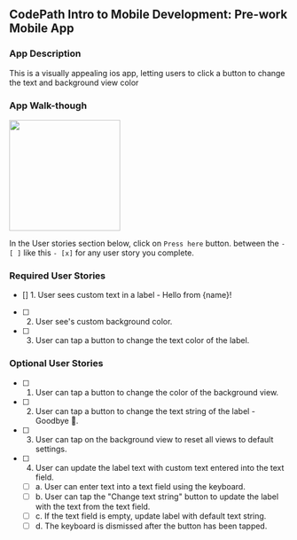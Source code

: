 ## CodePath Intro to Mobile Development: Pre-work Mobile App

### App Description

This is a visually appealing ios app, letting users to click a button to change the text and background view color

### App Walk-though

<img src="https://im2.ezgif.com/tmp/ezgif-2-ec4b8047df.gif" width=200><br>

In the User stories section below, click on `Press here` button. between the `-[ ]` like this `- [x]` for any user story you complete. 

### Required User Stories
- [] 1. User sees custom text in a label - Hello from {name}!
- [ ] 2. User see's custom background color.
- [ ] 3. User can tap a button to change the text color of the label.

### Optional User Stories
- [ ] 1. User can tap a button to change the color of the background view.
- [ ] 2. User can tap a button to change the text string of the label - Goodbye 👋.
- [ ] 3. User can tap on the background view to reset all views to default settings.
- [ ] 4. User can update the label text with custom text entered into the text field.
   - [ ] a. User can enter text into a text field using the keyboard.
   - [ ] b. User can tap the "Change text string" button to update the label with the text from the text field.
   - [ ] c. If the text field is empty, update label with default text string.
   - [ ] d. The keyboard is dismissed after the button has been tapped.
